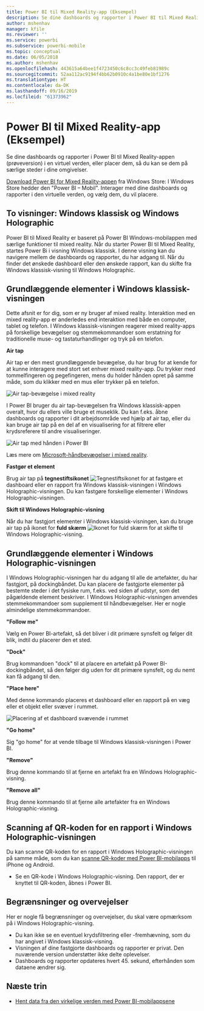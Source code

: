 ```yaml
---
title: Power BI til Mixed Reality-app (Eksempel)
description: Se dine dashboards og rapporter i Power BI til Mixed Reality-appen (prøveversion) enten i en virtuel verden eller på særlige steder i dine omgivelser.
author: mshenhav
manager: kfile
ms.reviewer: ''
ms.service: powerbi
ms.subservice: powerbi-mobile
ms.topic: conceptual
ms.date: 06/05/2018
ms.author: mshenhav
ms.openlocfilehash: 443615a64bee1f4723450c6c8cc3c49feb81989c
ms.sourcegitcommit: 52aa112ac9194f4bb62b0910c4a1be80e1bf1276
ms.translationtype: HT
ms.contentlocale: da-DK
ms.lasthandoff: 09/16/2019
ms.locfileid: "61373962"
---
```

# <a name="power-bi-for-mixed-reality-app-preview"></a>Power BI til Mixed Reality-app (Eksempel)
Se dine dashboards og rapporter i Power BI til Mixed Reality-appen (prøveversion) i en virtuel verden, eller placer dem, så du kan se dem på særlige steder i dine omgivelser. 

[Download Power BI for Mixed Reality-appen](https://www.microsoft.com/p/power-bi-mobile/9nblgggzlxn1?activetab=pivot%3aoverviewtab) fra Windows Store: I Windows Store hedder den "Power BI – Mobil". Interager med dine dashboards og rapporter i den virtuelle verden, og vælg dem, du vil placere. 

## <a name="two-views-windows-classic-and-holographic"></a>To visninger: Windows klassisk og Windows Holographic

Power BI til Mixed Reality er baseret på Power BI Windows-mobilappen med særlige funktioner til mixed reality. Når du starter Power BI til Mixed Reality, startes Power Bi i visning Windows klassisk. I denne visning kan du navigere mellem de dashboards og rapporter, du har adgang til. Når du finder det ønskede dashboard eller den ønskede rapport, kan du skifte fra Windows klassisk-visning til Windows Holographic. 


## <a name="windows-classic-view-basics"></a>Grundlæggende elementer i Windows klassisk-visningen

Dette afsnit er for dig, som er ny bruger af mixed reality. Interaktion med en mixed reality-app er anderledes end interaktion med både en computer, tablet og telefon. I Windows klassisk-visningen reagerer mixed reality-apps på forskellige bevægelser og stemmekommandoer som erstatning for traditionelle muse- og tastaturhandlinger og tryk på en telefon. 

**Air tap**

Air tap er den mest grundlæggende bevægelse, du har brug for at kende for at kunne interagere med stort set enhver mixed reality-app. Du trykker med tommelfingeren og pegefingeren, mens du holder hånden opret på samme måde, som du klikker med en mus eller trykker på en telefon.  

![Air tap-bevægelse i mixed reality](./media/mobile-mixed-reality-app/power-bi-hololens-airtap.png)

I Power BI bruger du air tap-bevægelsen fra Windows klassisk-appen overalt, hvor du ellers ville bruge et museklik. Du kan f.eks. åbne dashboards og rapporter i dit arbejdsområde ved hjælp af air tap, eller du kan bruge air tap på en del af en visualisering for at filtrere eller krydsreferere til andre visualiseringer.

![Air tap med hånden i Power BI](./media/mobile-mixed-reality-app/power-bi-hololens-airtap-hand.png) 

Læs mere om [Microsoft-håndbevægelser i mixed reality](https://developer.microsoft.com/windows/mixed-reality/gestures).

**Fastgør et element** 

Brug air tap på **tegnestiftsikonet** ![Tegnestiftsikonet](./media/mobile-mixed-reality-app/power-bi-hololens-pin.png) for at fastgøre et dashboard eller en rapport fra Windows klassisk-visningen i Windows Holographic-visningen. Du kan fastgøre forskellige elementer i Windows Holographic-visningen. 

**Skift til Windows Holographic-visning**

Når du har fastgjort elementer i Windows klassisk-visningen, kan du bruge air tap på ikonet for **fuld skærm** ![Ikonet for fuld skærm](./media/mobile-mixed-reality-app/power-bi-hololens-fullscreen.png) for at skifte til Windows Holographic-visning. 


## <a name="holographic-view-basics"></a>Grundlæggende elementer i Windows Holographic-visningen

I Windows Holographic-visningen har du adgang til alle de artefakter, du har fastgjort, på dockingbåndet. Du kan placere de fastgjorte elementer på bestemte steder i det fysiske rum, f.eks. ved siden af udstyr, som det pågældende element beskriver. I Windows Holographic-visningen anvendes stemmekommandoer som supplement til håndbevægelser. Her er nogle almindelige stemmekommandoer.

**"Follow me"** 

Vælg en Power BI-artefakt, så det bliver i dit primære synsfelt og følger dit blik, indtil du placerer den et sted.

**"Dock"** 

Brug kommandoen "dock" til at placere en artefakt på Power BI-dockingbåndet, så den følger dig uden for dit primære synsfelt, og du nemt kan få adgang til den.

**"Place here"**

Med denne kommando placeres et dashboard eller en rapport på en væg eller et objekt eller svæver i rummet.

![Placering af et dashboard svævende i rummet](./media/mobile-mixed-reality-app/power-bi-hololens-place-visuals.png)

**"Go home"**

Sig "go home" for at vende tilbage til Windows klassisk-visningen i Power BI. 

**"Remove"**

Brug denne kommando til at fjerne en artefakt fra en Windows Holographic-visning.

**"Remove all"** 

Brug denne kommando til at fjerne alle artefakter fra en Windows Holographic-visning.


## <a name="scan-a-report-qr-code-in-holographic-view"></a>Scanning af QR-koden for en rapport i Windows Holographic-visningen

Du kan scanne QR-koden for en rapport i Windows Holographic-visningen på samme måde, som du kan [scanne QR-koder med Power BI-mobilapps](mobile-apps-qr-code.md) til iPhone og Android.

- Se en QR-kode i Windows Holographic-visning. Den rapport, der er knyttet til QR-koden, åbnes i Power BI.

## <a name="limitations-and-considerations"></a>Begrænsninger og overvejelser

Her er nogle få begrænsninger og overvejelser, du skal være opmærksom på i Windows Holographic-visning.

- Du kan ikke se en eventuel krydsfiltrering eller -fremhævning, som du har angivet i Windows klassisk-visning.
- Visningen af dine fastgjorte dashboards og rapporter er privat. Den nuværende version understøtter ikke delte oplevelser.
- Dashboards og rapporter opdateres hvert 45. sekund, efterhånden som dataene ændrer sig.


## <a name="next-steps"></a>Næste trin

- [Hent data fra den virkelige verden med Power BI-mobilappsene](mobile-apps-data-in-real-world-context.md)

 



